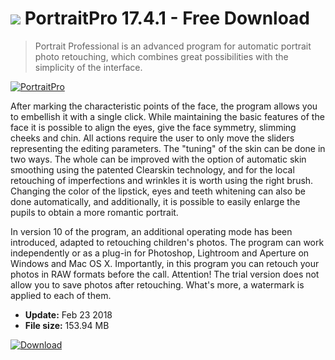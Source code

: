 # ![](https://cdn.softexe.net/static/icon/e/portraitpro-10638.png) PortraitPro 17.4.1 - Free Download

> Portrait Professional is an advanced program for automatic portrait photo retouching, which combines great possibilities with the simplicity of the interface.

[![PortraitPro](https://gallery.dpcdn.pl/imgc/Tools/3016/g_-_420x350_1.5_-_x20110902144206_00.png)](https://softexe.net/win/multimedia/graphics-editors/portraitpro:pRfch.html)

After marking the characteristic points of the face, the program allows you to embellish it with a single click. While maintaining the basic features of the face it is possible to align the eyes, give the face symmetry, slimming cheeks and chin. All actions require the user to only move the sliders representing the editing parameters. The "tuning" of the skin can be done in two ways. The whole can be improved with the option of automatic skin smoothing using the patented Clearskin technology, and for the local retouching of imperfections and wrinkles it is worth using the right brush. Changing the color of the lipstick, eyes and teeth whitening can also be done automatically, and additionally, it is possible to easily enlarge the pupils to obtain a more romantic portrait. 
 
 
 In version 10 of the program, an additional operating mode has been introduced, adapted to retouching children's photos. The program can work independently or as a plug-in for Photoshop, Lightroom and Aperture on Windows and Mac OS X. Importantly, in this program you can retouch your photos in RAW formats before the call. 
 Attention!
 The trial version does not allow you to save photos after retouching. What's more, a watermark is applied to each of them.


- **Update:** Feb 23 2018
- **File size:** 153.94 MB

[![Download](https://cdn.softexe.net/static/img/download.png)](https://softexe.net/win/multimedia/graphics-editors/portraitpro:pRfch.html)

